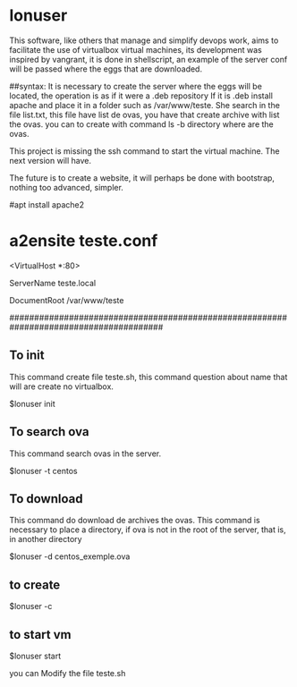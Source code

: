 # lonuser

This software, like others that manage and simplify devops work, aims to facilitate the use of virtualbox virtual machines, 
its development was inspired by vangrant, it is done in shellscript, an example of the server conf will be passed where 
the eggs that are downloaded.

##syntax:
It is necessary to create the server where the eggs will be located, the operation is as if it were a .deb repository
If it is .deb install apache and place it in a folder such as /var/www/teste.  She search in the file list.txt, this 
file have list de ovas, you have that create archive with list the ovas. you can to create with command ls -b directory 
where are the ovas.

This project is missing the ssh command to start the virtual machine. The next version will have.


The future is to create a website, it will perhaps be done with bootstrap, nothing too advanced, simpler.

#apt install apache2

# a2ensite teste.conf

<VirtualHost *:80>

ServerName teste.local

DocumentRoot /var/www/teste

</VirtualHost>

#######################################################################################


## To init
This command create file teste.sh, this command question about name that will are create no virtualbox.

$lonuser init

## To search ova
This command search ovas in the server.

$lonuser -t centos

## To download
This command do download de archives the ovas. This command is necessary to place a directory, if ova is not in 
the root of the server, that is, in another directory

$lonuser -d centos_exemple.ova

## to create

$lonuser -c

## to start vm

$lonuser start

you can Modify the file teste.sh





